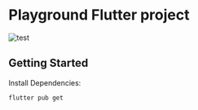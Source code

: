 # Playground Flutter project

![test](https://github.com/werockstar/git-flutter/actions/workflows/ci.yaml/badge.svg)

## Getting Started

Install Dependencies:
```sh
flutter pub get
```

